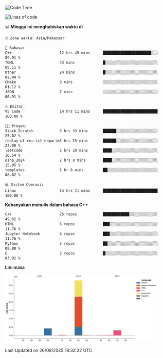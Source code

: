 <!--START_SECTION:waka-->
![Code Time](http://img.shields.io/badge/Code%20Time-419%20hrs%2010%20mins-blue)

![Lines of code](https://img.shields.io/badge/Sejak%20Hello%20World%20aku%20telah%20menulis-2.0%20million%20baris%20kode-blue)

📊 **Minggu ini menghabiskan waktu di** 

```text
🕑︎ Zona waktu: Asia/Makassar

💬 Bahasa: 
C++                      12 hrs 45 mins      ██████████████████████░░░   89.91 % 
TOML                     43 mins             █░░░░░░░░░░░░░░░░░░░░░░░░   05.11 % 
Other                    24 mins             █░░░░░░░░░░░░░░░░░░░░░░░░   02.84 % 
CMake                    9 mins              ░░░░░░░░░░░░░░░░░░░░░░░░░   01.12 % 
JSON                     7 mins              ░░░░░░░░░░░░░░░░░░░░░░░░░   00.91 % 

🔥 Editor: 
VS Code                  14 hrs 11 mins      █████████████████████████   100.00 % 

🐱‍💻 Proyek: 
Stack_Scratch            3 hrs 33 mins       ██████░░░░░░░░░░░░░░░░░░░   25.02 % 
replay-of-cou-ict-departm3 hrs 15 mins       ██████░░░░░░░░░░░░░░░░░░░   23.00 % 
leetcode                 2 hrs 20 mins       ████░░░░░░░░░░░░░░░░░░░░░   16.54 % 
osnp_2024                2 hrs 8 mins        ████░░░░░░░░░░░░░░░░░░░░░   15.05 % 
templates                1 hr 8 mins         ██░░░░░░░░░░░░░░░░░░░░░░░   08.02 % 

💻 Sistem Operasi: 
Linux                    14 hrs 11 mins      █████████████████████████   100.00 % 
```

**Kebanyakan menulis dalam bahasa C++** 

```text
C++                      25 repos            ████████████░░░░░░░░░░░░░   49.02 % 
HTML                     6 repos             ███░░░░░░░░░░░░░░░░░░░░░░   11.76 % 
Jupyter Notebook         6 repos             ███░░░░░░░░░░░░░░░░░░░░░░   11.76 % 
Python                   5 repos             ██░░░░░░░░░░░░░░░░░░░░░░░   09.80 % 
C                        2 repos             █░░░░░░░░░░░░░░░░░░░░░░░░   03.92 % 
```



**Lini masa**

![Lines of Code chart](https://raw.githubusercontent.com/yusuf601/yusuf601/main/assets/bar_graph.png)


 Last Updated on 26/08/2025 18:32:22 UTC
<!--END_SECTION:waka-->

